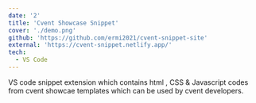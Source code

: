 ```yaml
---
date: '2'
title: 'Cvent Showcase Snippet'
cover: './demo.png'
github: 'https://github.com/ermi2021/cvent-snippet-site'
external: 'https://cvent-snippet.netlify.app/'
tech:
  - VS Code
---
```


VS code snippet extension which contains html , CSS & Javascript codes from cvent showcae templates which can be used by cvent developers.
